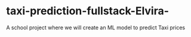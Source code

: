 # taxi-prediction-fullstack-Elvira-
A school project where we will create an ML model to predict Taxi prices
